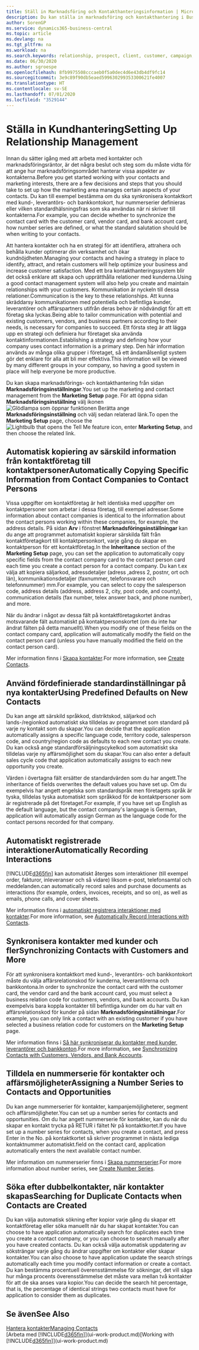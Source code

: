 ```yaml
---
title: Ställ in Marknadsföring och Kontakthanteringsinformation | Microsoft Docs
description: Du kan ställa in marknadsföring och kontakthantering i Business Central för att optimera relationer med potentiella kunder eller kunder och förbättra kampanjer och erbjudanden.
author: SorenGP
ms.service: dynamics365-business-central
ms.topic: article
ms.devlang: na
ms.tgt_pltfrm: na
ms.workload: na
ms.search.keywords: relationship, prospect, client, customer, campaign, promo
ms.date: 06/30/2020
ms.author: sgroespe
ms.openlocfilehash: 8fb9975508cccaeb0f5a0dec4d6e43db4df9fc14
ms.sourcegitcommit: 3e9c89f90db5eaed599630299353300621fe4007
ms.translationtype: HT
ms.contentlocale: sv-SE
ms.lasthandoff: 07/01/2020
ms.locfileid: "3529144"
---
```

# <a name="setting-up-relationship-management"></a><span data-ttu-id="1a1a8-103">Ställa in Kundhantering</span><span class="sxs-lookup"><span data-stu-id="1a1a8-103">Setting Up Relationship Management</span></span>

<span data-ttu-id="1a1a8-104">Innan du sätter igång med att arbeta med kontakter och marknadsföringsräntor, är det några beslut och steg som du måste vidta för att ange hur marknadsföringsområdet hanterar vissa aspekter av kontakterna.</span><span class="sxs-lookup"><span data-stu-id="1a1a8-104">Before you get started working with your contacts and marketing interests, there are a few decisions and steps that you should take to set up how the marketing area manages certain aspects of your contacts.</span></span> <span data-ttu-id="1a1a8-105">Du kan till exempel bestämma om du ska synkronisera kontaktkort med kund-, leverantörs- och bankkontokort, hur nummerserier definieras eller vilken standardhälsningsfras som ska användas när ni skriver till kontakterna.</span><span class="sxs-lookup"><span data-stu-id="1a1a8-105">For example, you can decide whether to synchronize the contact card with the customer card, vendor card, and bank account card, how number series are defined, or what the standard salutation should be when writing to your contacts.</span></span>

<span data-ttu-id="1a1a8-106">Att hantera kontakter och ha en strategi för att identifiera, attrahera och behålla kunder optimerar din verksamhet och ökar kundnöjdheten.</span><span class="sxs-lookup"><span data-stu-id="1a1a8-106">Managing your contacts and having a strategy in place to identify, attract, and retain customers will help optimize your business and increase customer satisfaction.</span></span> <span data-ttu-id="1a1a8-107">Med ett bra kontakthanteringssystem blir det också enklare att skapa och upprätthålla relationer med kunderna.</span><span class="sxs-lookup"><span data-stu-id="1a1a8-107">Using a good contact management system will also help you create and maintain relationships with your customers.</span></span> <span data-ttu-id="1a1a8-108">Kommunikation är nyckeln till dessa relationer.</span><span class="sxs-lookup"><span data-stu-id="1a1a8-108">Communication is the key to these relationships.</span></span> <span data-ttu-id="1a1a8-109">Att kunna skräddarsy kommunikationen med potentiella och befintliga kunder, leverantörer och affärspartners utifrån deras behov är nödvändigt för att ett företag ska lyckas.</span><span class="sxs-lookup"><span data-stu-id="1a1a8-109">Being able to tailor communication with potential and existing customers, vendors, and business partners according to their needs, is necessary for companies to succeed.</span></span> <span data-ttu-id="1a1a8-110">Ett första steg är att lägga upp en strategi och definiera hur företaget ska använda kontaktinformationen.</span><span class="sxs-lookup"><span data-stu-id="1a1a8-110">Establishing a strategy and defining how your company uses contact information is a primary step.</span></span> <span data-ttu-id="1a1a8-111">Den här information används av många olika grupper i företaget, så ett ändamålsenligt system gör det enklare för alla att bli mer effektiva.</span><span class="sxs-lookup"><span data-stu-id="1a1a8-111">This information will be viewed by many different groups in your company, so having a good system in place will help everyone be more productive.</span></span>

<span data-ttu-id="1a1a8-112">Du kan skapa marknadsförings- och kontakthantering från sidan **Marknadsföringsinställningar**.</span><span class="sxs-lookup"><span data-stu-id="1a1a8-112">You set up the marketing and contact management from the **Marketing Setup** page.</span></span> <span data-ttu-id="1a1a8-113">För att öppna sidan **Marknadsföringsinställning** välj ikonen ![Glödlampa som öppnar funktionen Berätta](media/ui-search/search_small.png "Berätta vad du vill göra") ange **Marknadsföringsinställning** och välj sedan relaterad länk.</span><span class="sxs-lookup"><span data-stu-id="1a1a8-113">To open the **Marketing Setup** page, choose the ![Lightbulb that opens the Tell Me feature](media/ui-search/search_small.png "Tell me what you want to do") icon, enter **Marketing Setup**, and then choose the related link.</span></span>

## <a name="automatically-copying-specific-information-from-contact-companies-to-contact-persons"></a><span data-ttu-id="1a1a8-114">Automatisk kopiering av särskild information från kontaktföretag till kontaktpersoner</span><span class="sxs-lookup"><span data-stu-id="1a1a8-114">Automatically Copying Specific Information from Contact Companies to Contact Persons</span></span>
<span data-ttu-id="1a1a8-115">Vissa uppgifter om kontaktföretag är helt identiska med uppgifter om kontaktpersoner som arbetar i dessa företag, till exempel adresser.</span><span class="sxs-lookup"><span data-stu-id="1a1a8-115">Some information about contact companies is identical to the information about the contact persons working within these companies, for example, the address details.</span></span> <span data-ttu-id="1a1a8-116">På sidan **Arv** i fönstret **Marknadsföringsinställningar** kan du ange att programmet automatiskt kopierar särskilda fält från kontaktföretagkort till kontaktpersonkort, varje gång du skapar en kontaktperson för ett kontaktföretag.</span><span class="sxs-lookup"><span data-stu-id="1a1a8-116">In the **Inheritance** section of the **Marketing Setup** page, you can set the application to automatically copy specific fields from the contact company card to the contact person card each time you create a contact person for a contact company.</span></span> <span data-ttu-id="1a1a8-117">Du kan t.ex välja att kopiera säljarkod, adressdetaljer (adress ,adress 2, postnr, ort och län), kommunikationsdetaljer (faxnummer, telefonsvarare och telefonnummer) mm.</span><span class="sxs-lookup"><span data-stu-id="1a1a8-117">For example, you can select to copy the salesperson code, address details (address, address 2, city, post code, and county), communication details (fax number, telex answer back, and phone number), and more.</span></span>

<span data-ttu-id="1a1a8-118">När du ändrar i något av dessa fält på kontaktföretagskortet ändras motsvarande fält automatiskt på kontaktpersonskortet (om du inte har ändrat fälten på detta manuellt).</span><span class="sxs-lookup"><span data-stu-id="1a1a8-118">When you modify one of these fields on the contact company card, application will automatically modify the field on the contact person card (unless you have manually modified the field on the contact person card).</span></span>

<span data-ttu-id="1a1a8-119">Mer information finns i [Skapa kontakter](marketing-create-contact-companies.md).</span><span class="sxs-lookup"><span data-stu-id="1a1a8-119">For more information, see [Create Contacts](marketing-create-contact-companies.md).</span></span>

## <a name="using-predefined-defaults-on-new-contacts"></a><span data-ttu-id="1a1a8-120">Använd fördefinierade standardinställningar på nya kontakter</span><span class="sxs-lookup"><span data-stu-id="1a1a8-120">Using Predefined Defaults on New Contacts</span></span>
<span data-ttu-id="1a1a8-121">Du kan ange att särskild språkkod, distriktskod, säljarkod och lands-/regionkod automatiskt ska tilldelas av programmet som standard på varje ny kontakt som du skapar.</span><span class="sxs-lookup"><span data-stu-id="1a1a8-121">You can decide that the application automatically assigns a specific language code, territory code, salesperson code, and country/region code as defaults to each new contact you create.</span></span> <span data-ttu-id="1a1a8-122">Du kan också ange standardförsäljningscykelkod som automatiskt ska tilldelas varje ny affärsmöjlighet som du skapar.</span><span class="sxs-lookup"><span data-stu-id="1a1a8-122">You can also enter a default sales cycle code that application automatically assigns to each new opportunity you create.</span></span>

<span data-ttu-id="1a1a8-123">Värden i övertagna fält ersätter de standardvärden som du har angett.</span><span class="sxs-lookup"><span data-stu-id="1a1a8-123">The inheritance of fields overwrites the default values you have set up.</span></span> <span data-ttu-id="1a1a8-124">Om du exempelvis har angett engelska som standardspråk men företagets språk är tyska, tilldelas tyska automatiskt som språkkod för de kontaktpersoner som är registrerade på det företaget.</span><span class="sxs-lookup"><span data-stu-id="1a1a8-124">For example, if you have set up English as the default language, but the contact company's language is German, application will automatically assign German as the language code for the contact persons recorded for that company.</span></span>

<!--You can also setup a default salutation that application automatically assigns to your contacts. You can use these salutations in your interaction template attachments (for example, Microsoft Word documents). When setting up a default salutation, you can enter a salutation text and a salutation format. For example, if the salutation text is Dear, and the salutation format is Salutation Text + Title + Name, application will automatically enter Dear Mr. John Smith as a salutation for a contact called John Smith.-->

## <a name="automatically-recording-interactions"></a><span data-ttu-id="1a1a8-125">Automatiskt registrerade interaktioner</span><span class="sxs-lookup"><span data-stu-id="1a1a8-125">Automatically Recording Interactions</span></span>
[!INCLUDE[d365fin](includes/d365fin_md.md)] <span data-ttu-id="1a1a8-126">kan automatiskt återges som interaktioner (till exempel order, fakturor, inleveranser och så vidare) liksom e-post, telefonsamtal och meddelanden.</span><span class="sxs-lookup"><span data-stu-id="1a1a8-126">can automatically record sales and purchase documents as interactions (for example, orders, invoices, receipts, and so on), as well as emails, phone calls, and cover sheets.</span></span>

<span data-ttu-id="1a1a8-127">Mer information finns i [automatiskt registrera interaktioner med kontakter](marketing-auto-record-interactions.md).</span><span class="sxs-lookup"><span data-stu-id="1a1a8-127">For more information, see [Automatically Record Interactions with Contacts](marketing-auto-record-interactions.md).</span></span>

## <a name="synchronizing-contacts-with-customers-and-more"></a><span data-ttu-id="1a1a8-128">Synkronisera kontakter med kunder och fler</span><span class="sxs-lookup"><span data-stu-id="1a1a8-128">Synchronizing Contacts with Customers and More</span></span>
<span data-ttu-id="1a1a8-129">För att synkronisera kontaktkort med kund-, leverantörs- och bankkontokort måste du välja affärsrelationskod för kunderna, leverantörerna och bankkontona.</span><span class="sxs-lookup"><span data-stu-id="1a1a8-129">In order to synchronize the contact card with the customer card, the vendor card and the bank account card, you must select a business relation code for customers, vendors, and bank accounts.</span></span> <span data-ttu-id="1a1a8-130">Du kan exempelvis bara koppla kontakter till befintliga kunder om du har valt en affärsrelationskod för kunder på sidan **Marknadsföringsinställningar**.</span><span class="sxs-lookup"><span data-stu-id="1a1a8-130">For example, you can only link a contact with an existing customer if you have selected a business relation code for customers on the **Marketing Setup** page.</span></span>

<span data-ttu-id="1a1a8-131">Mer information finns i [Så här synkroniserar du kontakter med kunder, leverantörer och bankkonton](marketing-create-contact-companies.md#synchronizing-contacts-with-customers-vendors-and-bank-accounts).</span><span class="sxs-lookup"><span data-stu-id="1a1a8-131">For more information, see [Synchronizing Contacts with Customers, Vendors, and Bank Accounts](marketing-create-contact-companies.md#synchronizing-contacts-with-customers-vendors-and-bank-accounts).</span></span>  

## <a name="assigning-a-number-series-to-contacts-and-opportunities"></a><span data-ttu-id="1a1a8-132">Tilldela en nummerserie för kontakter och affärsmöjligheter</span><span class="sxs-lookup"><span data-stu-id="1a1a8-132">Assigning a Number Series to Contacts and Opportunities</span></span>
<span data-ttu-id="1a1a8-133">Du kan ange nummerserier för kontakter, kampanjemöjligheterer, segment och affärsmöjligheter.</span><span class="sxs-lookup"><span data-stu-id="1a1a8-133">You can set up a number series for contacts and opportunities.</span></span> <span data-ttu-id="1a1a8-134">Om du har angett nummerserie för kontakter, kan du när du skapar en kontakt trycka på  RETUR i fältet Nr på kontaktkortet.</span><span class="sxs-lookup"><span data-stu-id="1a1a8-134">If you have set up a number series for contacts, when you create a contact, and press Enter in the No.</span></span> <span data-ttu-id="1a1a8-135">på kontaktkortet så skriver programmet in nästa lediga kontaktnummer automatiskt.</span><span class="sxs-lookup"><span data-stu-id="1a1a8-135">field on the contact card, application automatically enters the next available contact number.</span></span>

<span data-ttu-id="1a1a8-136">Mer information om nummerserier finns i [Skapa nummerserier](ui-create-number-series.md).</span><span class="sxs-lookup"><span data-stu-id="1a1a8-136">For more information about number series, see [Create Number Series](ui-create-number-series.md).</span></span>

## <a name="searching-for-duplicate-contacts-when-contacts-are-created"></a><span data-ttu-id="1a1a8-137">Söka efter dubbelkontakter, när kontakter skapas</span><span class="sxs-lookup"><span data-stu-id="1a1a8-137">Searching for Duplicate Contacts when Contacts are Created</span></span>
<span data-ttu-id="1a1a8-138">Du kan välja automatisk sökning efter kopior varje gång du skapar ett kontaktföretag eller söka manuellt när du har skapat kontakter.</span><span class="sxs-lookup"><span data-stu-id="1a1a8-138">You can choose to have application automatically search for duplicates each time you create a contact company, or you can choose to search manually after you have created contacts.</span></span> <span data-ttu-id="1a1a8-139">Du kan också välja automatisk uppdatering av söksträngar varje gång du ändrar uppgifter om kontakter eller skapar kontakter.</span><span class="sxs-lookup"><span data-stu-id="1a1a8-139">You can also choose to have application update the search strings automatically each time you modify contact information or create a contact.</span></span> <span data-ttu-id="1a1a8-140">Du kan bestämma procentuell överensstämmelse för sökningar, det vill säga hur många procents överensstämmelse det måste vara mellan två kontakter för att de ska anses vara kopior.</span><span class="sxs-lookup"><span data-stu-id="1a1a8-140">You can decide the search hit percentage, that is, the percentage of identical strings two contacts must have for application to consider them as duplicates.</span></span>

## <a name="see-also"></a><span data-ttu-id="1a1a8-141">Se även</span><span class="sxs-lookup"><span data-stu-id="1a1a8-141">See Also</span></span>
[<span data-ttu-id="1a1a8-142">Hantera kontakter</span><span class="sxs-lookup"><span data-stu-id="1a1a8-142">Managing Contacts</span></span>](marketing-contacts.md)  
<span data-ttu-id="1a1a8-143">[Arbeta med [!INCLUDE[d365fin](includes/d365fin_md.md)]](ui-work-product.md)</span><span class="sxs-lookup"><span data-stu-id="1a1a8-143">[Working with [!INCLUDE[d365fin](includes/d365fin_md.md)]](ui-work-product.md)</span></span>  
